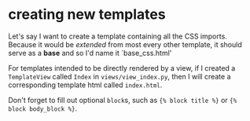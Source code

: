 # creating new templates 

Let's say I want to create a template containing all the CSS imports. Because
it would be *extended* from most every other template, it should serve as a
**base** and so I'd name it `base_css.html'

For templates intended to be directly rendered by a view,
if I created a `TemplateView` called `Index` in `views/view_index.py`, then I
will create a corresponding template html called `index.html`.

Don't forget to fill out optional `block`s, such as `{% block title %}` or
`{% block body_block %}`.

